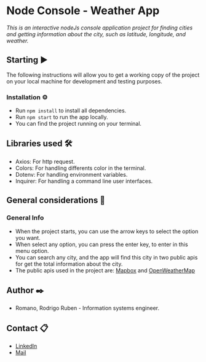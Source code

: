 # Node Console - Weather App

_This is an interactive nodeJs console application project for finding cities and getting information about the city, such as latitude, longitude, and weather._

## Starting ▶️

The following instructions will allow you to get a working copy of the project on your local machine for development and testing purposes.

### Installation ⚙️

- Run `npm install` to install all dependencies.
- Run `npm start` to run the app locally.
- You can find the project running on your terminal.

## Libraries used 🛠️

- Axios: For http request.
- Colors: For handling differents color in the terminal.
- Dotenv: For handling environment variables.
- Inquirer: For handling a command line user interfaces.

## General considerations 📖

### General Info

- When the project starts, you can use the arrow keys to select the option you want.
- When select any option, you can press the enter key, to enter in this menu option.
- You can search any city, and the app will find this city in two public apis for get the total information about the city.
- The public apis used in the project are: [Mapbox](https://www.mapbox.com/geocoding) and [OpenWeatherMap](https://openweathermap.org/)

## Author ✒️

 - Romano, Rodrigo Ruben - Information systems engineer.

## Contact 📋

 - [LinkedIn](https://www.linkedin.com/in/rodrigo-ruben-romano/)
 - [Mail](mailto:romano.rodrigo19@gmail.com)
